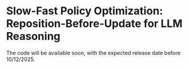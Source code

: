 # Slow-Fast Policy Optimization: Reposition-Before-Update for LLM Reasoning

The code will be available soon, with the expected release date before 10/12/2025.

